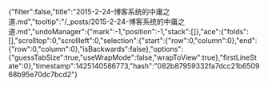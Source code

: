 {"filter":false,"title":"2015-2-24-博客系统的中庸之道.md","tooltip":"/_posts/2015-2-24-博客系统的中庸之道.md","undoManager":{"mark":-1,"position":-1,"stack":[]},"ace":{"folds":[],"scrolltop":0,"scrollleft":0,"selection":{"start":{"row":0,"column":0},"end":{"row":0,"column":0},"isBackwards":false},"options":{"guessTabSize":true,"useWrapMode":false,"wrapToView":true},"firstLineState":0},"timestamp":1425140586773,"hash":"082b87959332fa7dcc21b650968b95e70dc7bcd2"}